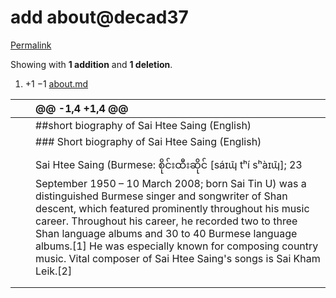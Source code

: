 # add about@decad37

[Permalink](add-about-decad37.md)

 Showing with **1 addition** and **1 deletion**.

1.  +1 −1 [about.md](add-about-decad37.md#diff-d6804a90f8431cd1b1e7d5a33067721e7688918c6ea4dbcddc486989688d2f15)

|  |  | @@ -1,4 +1,4 @@ |
| :--- | :--- | :--- |
|  |  |  \#\#short biography of Sai Htee Saing \(English\) |
|  |  |  \#\#\# Short biography of Sai Htee Saing \(English\) |
|  |  |  |
|  |  |  Sai Htee Saing \(Burmese: စိုင်းထီးဆိုင် \[sáɪɰ̃ tʰí sʰàɪɰ̃\]; 23 September 1950 – 10 March 2008; born Sai Tin U\) was a distinguished Burmese singer and songwriter of Shan descent, which featured prominently throughout his music career. Throughout his career, he recorded two to three Shan language albums and 30 to 40 Burmese language albums.\[1\] He was especially known for composing country music. Vital composer of Sai Htee Saing's songs is Sai Kham Leik.\[2\] |
|  |  |  |
|  |  |  |

